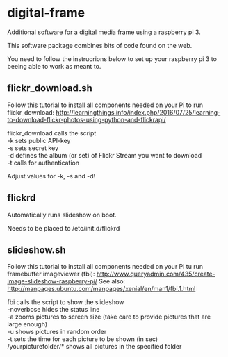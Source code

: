 # digital-frame
Additional software for a digital media frame using a raspberry pi 3.

This software package combines bits of code found on the web.

You need to follow the instrucrions below to set up your raspberry pi 3 to beeing able to work as meant to.


## flickr_download.sh

Follow this tutorial to install all components needed on your Pi to run flickr_download: http://learningthings.info/index.php/2016/07/25/learning-to-download-flickr-photos-using-python-and-flickrapi/

flickr_download calls the script  
-k <api key> sets public API-key  
-s <api secret> sets secret key  
-d <set id> defines the album (or set) of Flickr Stream you want to download  
-t calls for authentication  

Adjust values for -k, -s and -d!

## flickrd

Automatically runs slideshow on boot.

Needs to be placed to /etc/init.d/flickrd

## slideshow.sh

Follow this tutorial to install all components needed on your Pi tu run framebuffer imageviewer (fbi):
http://www.queryadmin.com/435/create-image-slideshow-raspberry-pi/
See also: http://manpages.ubuntu.com/manpages/xenial/en/man1/fbi.1.html

fbi calls the script to show the slideshow  
-noverbose hides the status line  
-a zooms pictures to screen size (take care to provide pictures that are large enough)  
-u shows pictures in random order  
-t sets the time for each picture to be shown (in sec)  
/yourpicturefolder/* shows all pictures in the specified folder  
